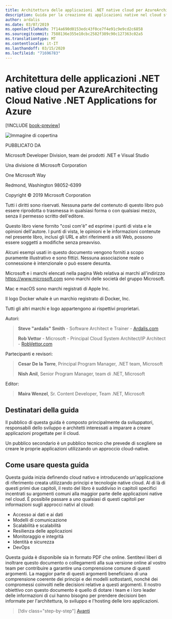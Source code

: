 ```yaml
---
title: Architettura delle applicazioni .NET native cloud per AzureArchitecting Cloud Native .NET Applications for Azure
description: Guida per la creazione di applicazioni native nel cloud sfruttando contenitori, microservizi e funzionalità senza server di Azure.A guide for building cloud-native applications leveraging containers, microservices, and serverless features of Azure.
author: ardalis
ms.date: 03/07/2019
ms.openlocfilehash: 7f14a690d0153edc43f0ce7f4e91c9e9cd2c6858
ms.sourcegitcommit: 7588136e355e10cbc2582f389c90c127363c02a5
ms.translationtype: MT
ms.contentlocale: it-IT
ms.lasthandoff: 03/15/2020
ms.locfileid: "71696783"
---
```

# <a name="architecting-cloud-native-net-applications-for-azure"></a>Architettura delle applicazioni .NET native cloud per AzureArchitecting Cloud Native .NET Applications for Azure

[!INCLUDE [book-preview](../../../includes/book-preview.md)]

![Immagine di copertina](./media/cover.png)

PUBBLICATO DA

Microsoft Developer Division, team dei prodotti .NET e Visual Studio

Una divisione di Microsoft Corporation

One Microsoft Way

Redmond, Washington 98052-6399

Copyright © 2019 Microsoft Corporation

Tutti i diritti sono riservati. Nessuna parte del contenuto di questo libro può essere riprodotta o trasmessa in qualsiasi forma o con qualsiasi mezzo, senza il permesso scritto dell'editore.

Questo libro viene fornito "così com'è" ed esprime i punti di vista e le opinioni dell'autore. I punti di vista, le opinioni e le informazioni contenute nel presente libro, inclusi gli URL e altri riferimenti a siti Web, possono essere soggetti a modifiche senza preavviso.

 Alcuni esempi usati in questo documento vengono forniti a scopo puramente illustrativo e sono fittizi. Nessuna associazione reale o connessione è intenzionale o può essere desunta.

Microsoft e i marchi elencati nella pagina Web relativa ai marchi all'indirizzo https://www.microsoft.com sono marchi delle società del gruppo Microsoft.

Mac e macOS sono marchi registrati di Apple Inc.

Il logo Docker whale è un marchio registrato di Docker, Inc.

Tutti gli altri marchi e logo appartengono ai rispettivi proprietari.

Autori:

> **Steve "ardalis" Smith** - Software Architect e Trainer - [Ardalis.com](https://ardalis.com)
>
> **Rob Vettor** - Microsoft - Principal Cloud System Architect/IP Architect - [RobVettor.com](https://robvettor.com)

Partecipanti e revisori:

> **Cesar De la Torre**, Principal Program Manager, .NET team, Microsoft
>
> **Nish Anil**, Senior Program Manager, team di .NET, Microsoft

Editor:

> **Maira Wenzel**, Sr. Content Developer, Team .NET, Microsoft

## <a name="who-should-use-this-guide"></a>Destinatari della guida

Il pubblico di questa guida è composto principalmente da sviluppatori, responsabili dello sviluppo e architetti interessati a imparare a creare applicazioni progettate per il cloud.

Un pubblico secondario è un pubblico tecnico che prevede di scegliere se creare le proprie applicazioni utilizzando un approccio cloud-native.

## <a name="how-you-can-use-this-guide"></a>Come usare questa guida

Questa guida inizia definendo cloud nativo e introducendo un'applicazione di riferimento creata utilizzando principi e tecnologie native cloud. Al di là di questi primi due capitoli, il resto del libro è suddiviso in capitoli specifici incentrati su argomenti comuni alla maggior parte delle applicazioni native nel cloud. È possibile passare a uno qualsiasi di questi capitoli per informazioni sugli approcci nativi al cloud:

- Accesso ai dati e ai dati
- Modelli di comunicazione
- Scalabilità e scalabilità
- Resilienza delle applicazioni
- Monitoraggio e integrità
- Identità e sicurezza
- DevOps

Questa guida è disponibile sia in formato PDF che online. Sentitevi liberi di inoltrare questo documento o collegamenti alla sua versione online al vostro team per contribuire a garantire una comprensione comune di questi argomenti. La maggior parte di questi argomenti beneficiano di una comprensione coerente dei principi e dei modelli sottostanti, nonché dei compromessi coinvolti nelle decisioni relative a questi argomenti. Il nostro obiettivo con questo documento è quello di dotare i team e i loro leader delle informazioni di cui hanno bisogno per prendere decisioni ben informate per l'architettura, lo sviluppo e l'hosting delle loro applicazioni.

>[!div class="step-by-step"]
>[Avanti](introduction.md)
